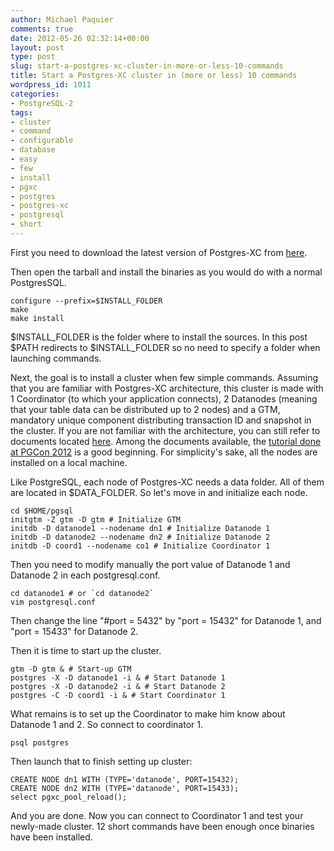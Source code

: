 ```yaml
---
author: Michael Paquier
comments: true
date: 2012-05-26 02:32:14+00:00
layout: post
type: post
slug: start-a-postgres-xc-cluster-in-more-or-less-10-commands
title: Start a Postgres-XC cluster in (more or less) 10 commands
wordpress_id: 1011
categories:
- PostgreSQL-2
tags:
- cluster
- command
- configurable
- database
- easy
- few
- install
- pgxc
- postgres
- postgres-xc
- postgresql
- short
---
```


First you need to download the latest version of Postgres-XC from [here](https://sourceforge.net/projects/postgres-xc/files/latest/download).

Then open the tarball and install the binaries as you would do with a normal PostgresSQL.

    configure --prefix=$INSTALL_FOLDER
    make
    make install

$INSTALL_FOLDER is the folder where to install the sources. In this post $PATH redirects to $INSTALL_FOLDER so no need to specify a folder when launching commands.

Next, the goal is to install a cluster when few simple commands.
Assuming that you are familiar with Postgres-XC architecture, this cluster is made with 1 Coordinator (to which your application connects), 2 Datanodes (meaning that your table data can be distributed up to 2 nodes) and a GTM, mandatory unique component distributing transaction ID and snapshot in the cluster.
If you are not familiar with the architecture, you can still refer to documents located [here](https://sourceforge.net/projects/postgres-xc/files/Presentation/). Among the documents available, the [tutorial done at PGCon 2012](https://sourceforge.net/projects/postgres-xc/files/Presentation/20120516_PGConTutorial/20120515_PGXC_Tutorial_global.pdf/download) is a good beginning.
For simplicity's sake, all the nodes are installed on a local machine.

Like PostgreSQL, each node of Postgres-XC needs a data folder. All of them are located in $DATA_FOLDER.
So let's move in and initialize each node.

    cd $HOME/pgsql
    initgtm -Z gtm -D gtm # Initialize GTM
    initdb -D datanode1 --nodename dn1 # Initialize Datanode 1
    initdb -D datanode2 --nodename dn2 # Initialize Datanode 2
    initdb -D coord1 --nodename co1 # Initialize Coordinator 1

Then you need to modify manually the port value of Datanode 1 and Datanode 2 in each postgresql.conf.

    cd datanode1 # or `cd datanode2`
    vim postgresql.conf

Then change the line "#port = 5432" by "port = 15432" for Datanode 1, and "port = 15433" for Datanode 2.

Then it is time to start up the cluster.

    gtm -D gtm & # Start-up GTM
    postgres -X -D datanode1 -i & # Start Datanode 1
    postgres -X -D datanode2 -i & # Start Datanode 2
    postgres -C -D coord1 -i & # Start Coordinator 1

What remains is to set up the Coordinator to make him know about Datanode 1 and 2.
So connect to coordinator 1.

    psql postgres

Then launch that to finish setting up cluster:

    CREATE NODE dn1 WITH (TYPE='datanode', PORT=15432);
    CREATE NODE dn2 WITH (TYPE='datanode', PORT=15433);
    select pgxc_pool_reload();

And you are done.
Now you can connect to Coordinator 1 and test your newly-made cluster.
12 short commands have been enough once binaries have been installed.
